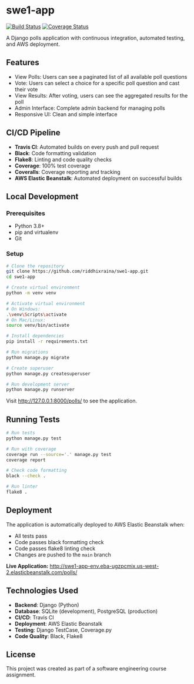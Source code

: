 # swe1-app

[![Build Status](https://app.travis-ci.com/riddhixraina/swe1-app.svg?branch=main)](https://app.travis-ci.com/riddhixraina/swe1-app)
[![Coverage Status](https://coveralls.io/repos/github/riddhixraina/swe1-app/badge.svg?branch=main&t=1)](https://coveralls.io/github/riddhixraina/swe1-app)

A Django polls application with continuous integration, automated testing, and AWS deployment.

## Features

- View Polls: Users can see a paginated list of all available poll questions
- Vote: Users can select a choice for a specific poll question and cast their vote
- View Results: After voting, users can see the aggregated results for the poll
- Admin Interface: Complete admin backend for managing polls
- Responsive UI: Clean and simple interface

## CI/CD Pipeline

- **Travis CI**: Automated builds on every push and pull request
- **Black**: Code formatting validation
- **Flake8**: Linting and code quality checks
- **Coverage**: 100% test coverage
- **Coveralls**: Coverage reporting and tracking
- **AWS Elastic Beanstalk**: Automated deployment on successful builds

## Local Development

### Prerequisites

- Python 3.8+
- pip and virtualenv
- Git

### Setup

```bash
# Clone the repository
git clone https://github.com/riddhixraina/swe1-app.git
cd swe1-app

# Create virtual environment
python -m venv venv

# Activate virtual environment
# On Windows:
.\venv\Scripts\activate
# On Mac/Linux:
source venv/bin/activate

# Install dependencies
pip install -r requirements.txt

# Run migrations
python manage.py migrate

# Create superuser
python manage.py createsuperuser

# Run development server
python manage.py runserver
```

Visit http://127.0.0.1:8000/polls/ to see the application.

## Running Tests

```bash
# Run tests
python manage.py test

# Run with coverage
coverage run --source='.' manage.py test
coverage report

# Check code formatting
black --check .

# Run linter
flake8 .
```

## Deployment

The application is automatically deployed to AWS Elastic Beanstalk when:
- All tests pass
- Code passes black formatting check
- Code passes flake8 linting check
- Changes are pushed to the `main` branch

**Live Application:** http://swe1-app-env.eba-ugzpcmix.us-west-2.elasticbeanstalk.com/polls/

## Technologies Used

- **Backend**: Django (Python)
- **Database**: SQLite (development), PostgreSQL (production)
- **CI/CD**: Travis CI
- **Deployment**: AWS Elastic Beanstalk
- **Testing**: Django TestCase, Coverage.py
- **Code Quality**: Black, Flake8

## License

This project was created as part of a software engineering course assignment.

